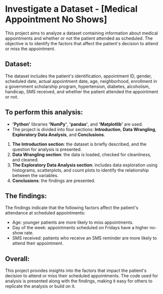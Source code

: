 # Investigate a Dataset - [Medical Appointment No Shows]
This project aims to analyze a dataset containing information about medical appointments and whether or not the patient attended as scheduled. The objective is to identify the factors that affect the patient's decision to attend or miss the appointment.

## Dataset:
The dataset includes the patient's identification, appointment ID, gender, scheduled date, actual appointment date, age, neighborhood, enrollment in a government scholarship program, hypertension, diabetes, alcoholism, handicap, SMS received, and whether the patient attended the appointment or not.

## To perform this analysis: 
- **'Python'** libraries **'NumPy'**, **'pandas'**, and **'Matplotlib'** are used. 
- The project is divided into four sections: **Introduction**, **Data Wrangling**, **Exploratory Data Analysis**, and **Conclusions**.

1. **The Introduction section**: the dataset is briefly described, and the question for analysis is presented. 
2. **Data Wrangling section**: the data is loaded, checked for cleanliness, and cleaned. 
3. **The Exploratory Data Analysis section**: includes data exploration using histograms, scatterplots, and count plots to identify the relationship between the variables. 
4. **Conclusions**: the findings are presented.

## The findings: 
The findings indicate that the following factors affect the patient's attendance at scheduled appointments:

- Age: younger patients are more likely to miss appointments.
- Day of the week: appointments scheduled on Fridays have a higher no-show rate.
- SMS received: patients who receive an SMS reminder are more likely to attend their appointment.

## Overall:
This project provides insights into the factors that impact the patient's decision to attend or miss their scheduled appointments. The code used for analysis is presented along with the findings, making it easy for others to replicate the analysis or build on it.
